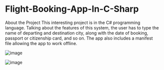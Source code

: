 # Flight-Booking-App-In-C-Sharp

About the Project
This interesting project is in the C# programming language. Talking about the features of this system, the user has to type the name of departing and destination city, along with the date of booking, passport or citizenship card, and so on. The app also includes a manifest file allowing the app to work offline.

![image](https://github.com/Vanireddy85/Flight-Booking-App-In-C-Sharp/assets/138992455/571dd58f-ff5e-4dd2-9390-b01038eafba3)

![image](https://github.com/Vanireddy85/Flight-Booking-App-In-C-Sharp/assets/138992455/d6744dc0-73c3-4dba-9ac8-2e15a5872ff8)
